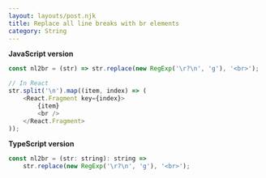 ```yaml
---
layout: layouts/post.njk
title: Replace all line breaks with br elements
category: String
---
```


**JavaScript version**

```js
const nl2br = (str) => str.replace(new RegExp('\r?\n', 'g'), '<br>');

// In React
str.split('\n').map((item, index) => (
	<React.Fragment key={index}>
		{item}
		<br />
	</React.Fragment>
));
```

**TypeScript version**

```js
const nl2br = (str: string): string =>
	str.replace(new RegExp('\r?\n', 'g'), '<br>');
```
